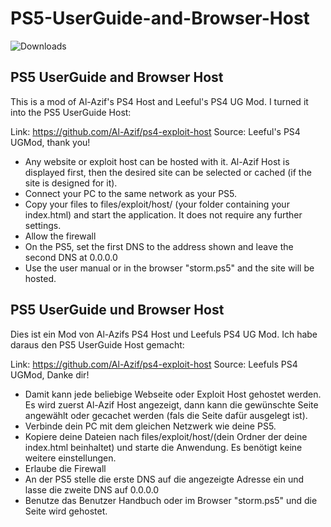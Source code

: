 # PS5-UserGuide-and-Browser-Host

![Downloads](https://img.shields.io/github/downloads/Storm21CH/PS5-UserGuide-and-Browser-Host/total)

## PS5 UserGuide and Browser Host

This is a mod of Al-Azif's PS4 Host and Leeful's PS4 UG Mod.
I turned it into the PS5 UserGuide Host:

Link: https://github.com/Al-Azif/ps4-exploit-host
Source: Leeful's PS4 UGMod, thank you!

- Any website or exploit host can be hosted with it. Al-Azif Host is displayed first, then the desired site can be selected or cached (if the site is designed for it).
- Connect your PC to the same network as your PS5.
- Copy your files to files/exploit/host/ (your folder containing your index.html) and start the application. It does not require any further settings.
- Allow the firewall
- On the PS5, set the first DNS to the address shown and leave the second DNS at 0.0.0.0
- Use the user manual or in the browser "storm.ps5" and the site will be hosted.


## PS5 UserGuide und Browser Host

Dies ist ein Mod von Al-Azifs PS4 Host und Leefuls PS4 UG Mod.
Ich habe daraus den PS5 UserGuide Host gemacht:

Link: https://github.com/Al-Azif/ps4-exploit-host
Source: Leefuls PS4 UGMod, Danke dir!

- Damit kann jede beliebige Webseite oder Exploit Host gehostet werden. Es wird zuerst Al-Azif Host angezeigt, dann kann die gewünschte Seite angewählt oder gecachet werden (fals die Seite dafür ausgelegt ist).
- Verbinde dein PC mit dem gleichen Netzwerk wie deine PS5.
-  Kopiere deine Dateien nach files/exploit/host/(dein Ordner der deine index.html beinhaltet) und starte die Anwendung. Es benötigt keine weitere einstellungen.
- Erlaube die Firewall
- An der PS5 stelle die erste DNS auf die angezeigte Adresse ein und lasse die zweite DNS auf 0.0.0.0
- Benutze das Benutzer Handbuch oder im Browser "storm.ps5" und die Seite wird gehostet.

